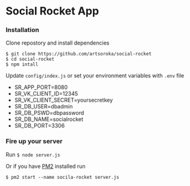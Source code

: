 # Social Rocket App 

### Installation 

Clone repostory and install dependencies 
```
$ git clone https://github.com/artsoroka/social-rocket
$ cd social-rocket 
$ npm intall 
```

Update ```config/index.js``` or set your environment variables with ```.env``` file 
* SR_APP_PORT=8080
* SR_VK_CLIENT_ID=12345
* SR_VK_CLIENT_SECRET=yoursecretkey 
* SR_DB_USER=dbadmin
* SR_DB_PSWD=dbpassword 
* SR_DB_NAME=socialrocket 
* SR_DB_PORT=3306

### Fire up your server 

Run ```$ node server.js ``` 

Or if you have [PM2](https://github.com/Unitech/pm2) installed run 

```$ pm2 start --name socila-rocket server.js ``` 